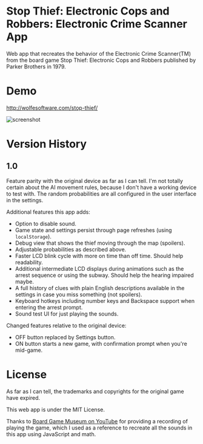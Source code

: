 # Stop Thief: Electronic Cops and Robbers: Electronic Crime Scanner App

Web app that recreates the behavior of the Electronic Crime Scanner(TM) from the board game Stop Thief: Electronic Cops and Robbers published by Parker Brothers in 1979.

# Demo

http://wolfesoftware.com/stop-thief/

![screenshot](https://user-images.githubusercontent.com/87436/209446532-e92e00e8-7ca4-4a80-af9b-c5ae896d1030.png)


# Version History

## 1.0

Feature parity with the original device as far as I can tell.
I'm not totally certain about the AI movement rules, because I don't have a working device to test with.
The random probabilities are all configured in the user interface in the settings.

Additional features this app adds:

* Option to disable sound.
* Game state and settings persist through page refreshes (using `localStorage`).
* Debug view that shows the thief moving through the map (spoilers).
* Adjustable probabilities as described above.
* Faster LCD blink cycle with more on time than off time. Should help readability.
* Additional intermediate LCD displays during animations such as the arrest sequence or using the subway. Should help the hearing impaired maybe.
* A full history of clues with plain English descriptions available in the settings in case you miss something (not spoilers).
* Keyboard hotkeys including number keys and Backspace support when entering the arrest prompt.
* Sound test UI for just playing the sounds.

Changed features relative to the original device:

* OFF button replaced by Settings button.
* ON button starts a new game, with confirmation prompt when you're mid-game.

# License

As far as I can tell, the trademarks and copyrights for the original game have expired.

This web app is under the MIT License.

Thanks to [Board Game Museum on YouTube](https://www.youtube.com/watch?v=WSwJkaSFeYc) for providing a recording of playing the game,
which I used as a reference to recreate all the sounds in this app using JavaScript and math.
